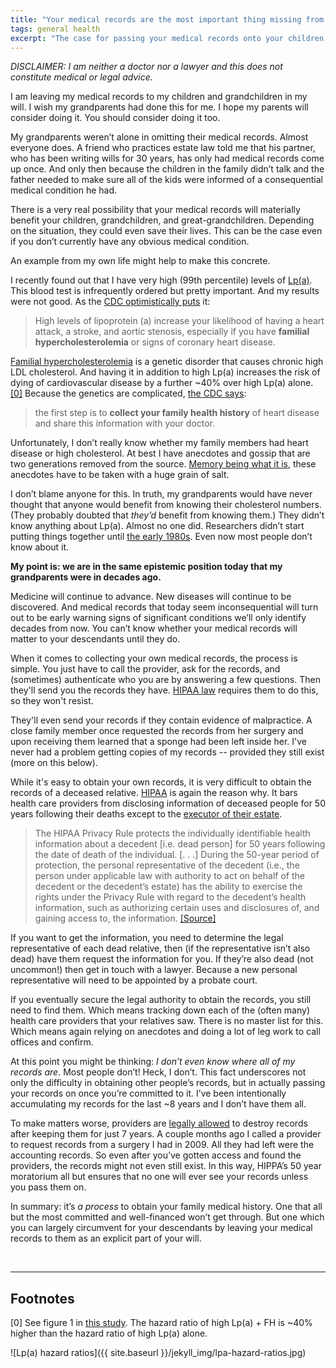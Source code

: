 ```yaml
---
title: "Your medical records are the most important thing missing from your will"
tags: general health
excerpt: "The case for passing your medical records onto your children."
---
```


_DISCLAIMER: I am neither a doctor nor a lawyer and this does not constitute
medical or legal advice._

I am leaving my medical records to my children and grandchildren in my will. I
wish my grandparents had done this for me. I hope my parents will consider doing
it. You should consider doing it too.

My grandparents weren’t alone in omitting their medical records. Almost everyone
does. A friend who practices estate law told me that his partner, who has
been writing wills for 30 years, has only had medical records come up once. And
only then because the children in the family didn’t talk and the father needed
to make sure all of the kids were informed of a consequential medical condition
he had.

There is a very real possibility that your medical records will materially
benefit your children, grandchildren, and great-grandchildren. Depending on the
situation, they could even save their lives. This can be the case even if you
don’t currently have any obvious medical condition.

An example from my own life might help to make this concrete.

I recently found out that I have very high (99th percentile) levels of
[Lp(a)](https://en.wikipedia.org/wiki/Lipoprotein(a)).
This blood test is infrequently ordered but pretty important. And my results
were not good. As the
[CDC optimistically puts](https://www.cdc.gov/genomics/disease/lipoprotein_a.htm)
it:

> High levels of lipoprotein (a) increase your likelihood of having a heart
> attack, a stroke, and aortic stenosis, especially if you have **familial
> hypercholesterolemia** or signs of coronary heart disease.

[Familial
hypercholesterolemia](https://en.wikipedia.org/wiki/Familial_hypercholesterolemia)
is a genetic disorder that causes chronic high LDL cholesterol.  And having it
in addition to high Lp(a) increases the risk of dying of cardiovascular disease
by a further ~40% over high Lp(a) alone. [[0]](#footnote0) Because the genetics are
complicated, [the CDC says](https://www.cdc.gov/genomics/disease/fh/FH.htm):

> the first step is to **collect your family health history** of heart disease and
> share this information with your doctor.

Unfortunately, I don’t really know whether my family members had heart disease
or high cholesterol.
At best I have anecdotes and gossip that are two generations removed from the
source.
[Memory being what it is](https://en.wikipedia.org/wiki/False_memory), these
anecdotes have to be taken with a huge grain of salt.

I don’t blame anyone for this. In truth, my grandparents would have never
thought that anyone would benefit from knowing their cholesterol numbers. (They
probably doubted that _they’d_ benefit from knowing them.) They didn’t know
anything about Lp(a). Almost no one did. Researchers didn’t start putting things
together until [the early 1980s](https://pubmed.ncbi.nlm.nih.gov/7470205/).
Even now most people don’t know about it.

**My point is: we are in the same epistemic position today that my grandparents
were in decades ago.**

Medicine will continue to advance. New diseases will continue to be discovered.
And medical records that today seem inconsequential will turn out to be early
warning signs of significant conditions we’ll only identify decades
from now. You can’t know whether your medical records will matter to your
descendants until they do.

When it comes to collecting your own medical records, the process is simple.
You just have to call the provider, ask for the records, and (sometimes)
authenticate who you are by answering a few questions. Then they'll send you the records they have.
[HIPAA law](https://en.wikipedia.org/wiki/Health_Insurance_Portability_and_Accountability_Act)
requires them to do this, so they won't resist.

They'll even send your records if they contain evidence of malpractice.
A close family member once requested the
records from her surgery and upon receiving them learned that a sponge had been
left inside her.
I've never had a problem getting copies of my records -- provided they still exist (more on this below).

While it's easy to obtain your own records, it is very difficult to obtain the
records of a deceased relative.
[HIPAA](https://en.wikipedia.org/wiki/Health_Insurance_Portability_and_Accountability_Act)
is again the reason why.
It bars health care providers from disclosing information of deceased
people for 50 years following their deaths except to the
[executor of their estate](https://www.investopedia.com/terms/e/executor.asp).

> The HIPAA Privacy Rule protects the individually identifiable health
> information about a decedent [i.e. dead person] for 50 years following the
> date of death of the individual.  [. . .] During the 50-year period of
> protection, the personal representative of the decedent (i.e., the person
> under applicable law with authority to act on behalf of the decedent or the
> decedent’s estate) has the ability to exercise the rights under the Privacy
> Rule with regard to the decedent’s health information, such as authorizing
> certain uses and disclosures of, and gaining access to, the information.
> [[Source]](https://web.archive.org/web/20240414155958/https://www.hhs.gov/hipaa/for-professionals/privacy/guidance/health-information-of-deceased-individuals/index.html)

If you want to get the information, you need to determine the legal
representative of each dead relative, then (if the representative isn’t also
dead) have them request the information for you. If they’re also dead (not
uncommon!) then get in touch with a lawyer. Because a new personal
representative will need to be appointed by a probate court.

If you eventually secure the legal authority to obtain the records, you still
need to find them. Which means tracking down each of the (often many) health
care providers that your relatives saw. There is no master list for this. Which
means again relying on anecdotes and doing a lot of leg work to call offices and
confirm.

At this point you might be thinking: _I don’t even know where all of my records
are_. Most people don’t! Heck, I don’t. This fact underscores not only the
difficulty in obtaining other people’s records, but in actually passing your
records on once you’re committed to it. I’ve been intentionally accumulating my
records for the last ~8 years and I don’t have them all.

To make matters worse, providers are
[legally allowed](https://web.archive.org/web/20240112154533/https://recordinglaw.com/medical-records-retention-laws-by-state/)
to destroy records after keeping them for just 7 years. A couple months ago I
called a provider to request records from a surgery I had in 2009. All they had
left were the accounting records. So even after you’ve gotten access and found
the providers, the records might not even still exist. In this way, HIPPA’s 50
year moratorium all but ensures that no one will ever see your records unless
you pass them on.

In summary: it’s _a process_ to obtain your family medical history. One that all
but the most committed and well-financed won’t get through. But one which you
can largely circumvent for your descendants by leaving your medical records to
them as an explicit part of your will.

<br/>

---

## Footnotes

<span id="footnote0">[0]</span> See figure 1 in [this study](https://doi.org/10.3389/fgene.2022.905941). The
hazard ratio of high Lp(a) + FH is ~40% higher than the hazard ratio of high
Lp(a) alone.

![Lp(a) hazard ratios]({{ site.baseurl }}/jekyll_img/lpa-hazard-ratios.jpg)
